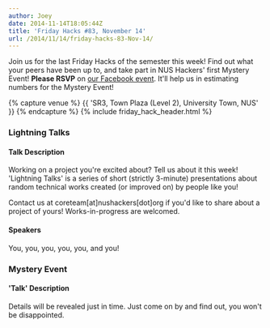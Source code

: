 ```yaml
---
author: Joey
date: 2014-11-14T18:05:44Z
title: 'Friday Hacks #83, November 14'
url: /2014/11/14/friday-hacks-83-Nov-14/
---
```


Join us for the last Friday Hacks of the semester this week! Find out what your peers have been up to, and take part in NUS Hackers' first Mystery Event! <strong>Please RSVP</strong> on <a href="https://www.facebook.com/events/368317163343825/">our Facebook event</a>. It'll help us in estimating numbers for the Mystery Event!

{% capture venue %}
    {{ 'SR3, Town Plaza (Level 2), University Town, NUS' }}
{% endcapture %}
{% include friday_hack_header.html %}

### Lightning Talks

#### Talk Description
Working on a project you're excited about? Tell us about it this week! 'Lightning Talks' is a series of short (strictly 3-minute) presentations about random technical works created (or improved on) by people like you!

Contact us at coreteam[at]nushackers[dot]org if you'd like to share about a project of yours! Works-in-progress are welcomed.

#### Speakers
You, you, you, you, you, and you!

### Mystery Event

#### 'Talk' Description
Details will be revealed just in time. Just come on by and find out, you won't be disappointed.